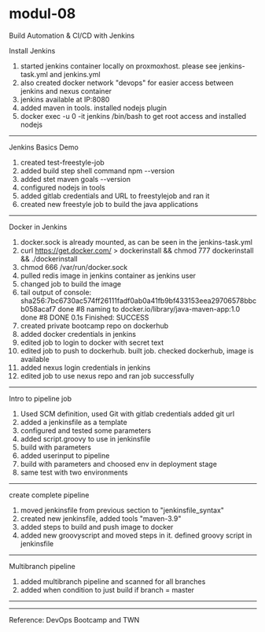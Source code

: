 # modul-08
Build Automation &amp; CI/CD with Jenkins


Install Jenkins
1. started jenkins container locally on proxmoxhost. please see jenkins-task.yml and jenkins.yml
2. also created docker network "devops" for easier access between jenkins and nexus container
3. jenkins available at IP:8080
4. added maven in tools. installed nodejs plugin
5. docker exec -u 0 -it jenkins /bin/bash to get root access and installed nodejs

--------------------------------------------------

Jenkins Basics Demo
1. created test-freestyle-job
2. added build step shell command npm --version
3. added stet maven goals --version
4. configured nodejs in tools
5. added gitlab credentials and URL to freestylejob and ran it
6. created new freestyle job to build the java applications


--------------------------------------------------

Docker in Jenkins
1. docker.sock is already mounted, as can be seen in the jenkins-task.yml
2. curl https://get.docker.com/ > dockerinstall && chmod 777 dockerinstall && ./dockerinstall
3. chmod 666 /var/run/docker.sock
4. pulled redis image in jenkins container as jenkins user
5. changed job to build the image
6. tail output of console:
sha256:7bc6730ac574ff26111fadf0ab0a41fb9bf433153eea29706578bbcb058acaf7 done
#8 naming to docker.io/library/java-maven-app:1.0 done
#8 DONE 0.1s
Finished: SUCCESS
7. created private bootcamp repo on dockerhub
8. added docker credentials in jenkins
9. edited job to login to docker with secret text
10. edited job to push to dockerhub. built job. checked dockerhub, image is available
11. added nexus login credentials in jenkins
12. edited job to use nexus repo and ran job successfully

--------------------------------------------------

Intro to pipeline job
1. Used SCM definition, used Git with gitlab credentials added git url
2. added a jenkinsfile as a template
3. configured and tested some parameters
4. added script.groovy to use in jenkinsfile
5. build with parameters
6. added userinput to pipeline
7. build with parameters and choosed env in deployment stage
8. same test with two environments

--------------------------------------------------

create complete pipeline
1. moved jenkinsfile from previous section to "jenkinsfile_syntax"
2. created new jenkinsfile, added tools "maven-3.9"
3. added steps to build and push image to docker
4. added new groovyscript and moved steps in it. defined groovy script in jenkinsfile

--------------------------------------------------

Multibranch pipeline
1. added multibranch pipeline and scanned for all branches
2. added when condition to just build if branch = master


--------------------------------------------------







--------------------------------------------------


Reference: DevOps Bootcamp and TWN